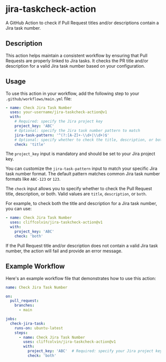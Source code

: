 # jira-taskcheck-action

A GitHub Action to check if Pull Request titles and/or descriptions contain a Jira task number.

## Description

This action helps maintain a consistent workflow by ensuring that Pull Requests are properly linked to Jira tasks. It checks the PR title and/or description for a valid Jira task number based on your configuration.

## Usage

To use this action in your workflow, add the following step to your `.github/workflows/main.yml` file:

```yaml
- name: Check Jira Task Number
  uses: your-username/jira-taskcheck-action@v1
  with:
    # Required: specify the Jira project key
    project_key: 'ABC'
    # Optional: specify the Jira task number pattern to match
    jira-task-pattern: '^(?:[A-Z]+-\\d+|\\d+)$'
    # Optional: specify whether to check the title, description, or both
    check: 'title'
```

The `project_key` input is mandatory and should be set to your Jira project key.

You can customize the `jira-task-pattern` input to match your specific Jira task number format. The default pattern matches common Jira task number formats like `ABC-123` or `123`.

The `check` input allows you to specify whether to check the Pull Request title, description, or both. Valid values are `title`, `description`, or `both`.

For example, to check both the title and description for a Jira task number, you can use:

```yaml
- name: Check Jira Task Number
  uses: cliffcolvin/jira-taskcheck-action@v1
  with:
    project_key: 'ABC'
    check: 'both'
```

If the Pull Request title and/or description does not contain a valid Jira task number, the action will fail and provide an error message.

## Example Workflow

Here's an example workflow file that demonstrates how to use this action:
```yaml
name: Check Jira Task Number

on:
  pull_request:
    branches:
      - main

jobs:
  check-jira-task:
    runs-on: ubuntu-latest
    steps:
      - name: Check Jira Task Number
        uses: cliffcolvin/jira-taskcheck-action@v1
        with:
          project_key: 'ABC'  # Required: specify your Jira project key
          check: 'both'
```